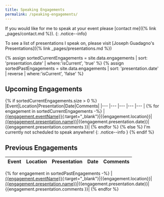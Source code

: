 ```yaml
---
title: Speaking Engagements
permalink: /speaking-engagements/
---
```

If you would like for me to speak at your event please [contact me]({% link _pages/contact.md %}).
{: .notice--info}

To see a list of presentations I speak on, please visit [Joseph Guadagno's Presentations]({% link _pages/presentations.md %})

{% assign sortedCurrentEngagements = site.data.engagements | sort: 'presentation.date' | where:'isCurrent', 'true' %}
{% assign sortedPastEngagements = site.data.engagements | sort: 'presentation.date' | reverse | where:'isCurrent', 'false' %}

## Upcoming Engagements

{% if sortedCurrentEngagements.size > 0 %}
|Event|Location|Presentation|Date|Comments|
|--- |--- |--- |--- |--- |
{% for engagement in sortedCurrentEngagements -%}
|[{{engagement.eventName}}]({{engagement.eventUrl}}){:target="_blank"}|{{engagement.location}}|[{{engagement.presentation.name}}]({{engagement.presentation.url}})|{{engagement.presentation.date}}|{{engagement.presentation.comments }}|
{% endfor %}
{% else %}
I'm currently not scheduled to speak anywhere!
{: .notice--info }
{% endif %}

## Previous Engagements

|Event|Location|Presentation|Date|Comments|
|--- |--- |--- |--- |--- |
{% for engagement in sortedPastEngagements -%}
|[{{engagement.eventName}}]({{engagement.eventUrl}}){:target="_blank"}|{{engagement.location}}|[{{engagement.presentation.name}}]({{engagement.presentation.url}})|{{engagement.presentation.date}}|{{engagement.presentation.comments }}|
{% endfor %}
